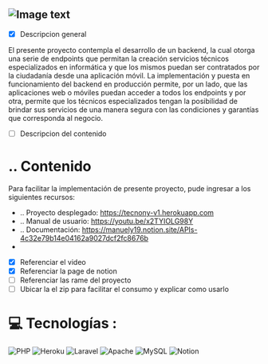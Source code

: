 ![Image text](https://res.cloudinary.com/dlzylh5f6/image/upload/v1675559741/logo/Group_135_ixamwq.png)
---
- [x] Descripcion general

El presente proyecto contempla el desarrollo de un backend, la cual otorga una serie de endpoints que permitan la creación servicios técnicos especializados en informática y que los mismos puedan ser contratados por la ciudadanía desde una aplicación móvil. La implementación y puesta en funcionamiento del backend en producción permite, por un lado, que las aplicaciones web o móviles puedan acceder a todos los endpoints y por otra, permite que los técnicos especializados tengan la posibilidad de brindar sus servicios de una manera segura con las condiciones y garantías que corresponda al negocio.

- [ ] Descripcion del contenido

# .. Contenido
Para facilitar la implementación de presente proyecto, pude ingresar a los siguientes recursos:

- .. Proyecto desplegado: https://tecnony-v1.herokuapp.com
- .. Manual de usuario: https://youtu.be/x2TYIOLG98Y
- .. Documentación: https://manuely19.notion.site/APIs-4c32e79b14e04162a9027dcf2fc8676b
-  
- [x] Referenciar el video
- [x] Referenciar la page de notion
- [ ] Referenciar las rame del proyecto
- [ ] Ubicar la el zip para facilitar el consumo y explicar como usarlo

# 💻 Tecnologías :
![PHP](https://img.shields.io/badge/php-%23777BB4.svg?style=for-the-badge&logo=php&logoColor=white) ![Heroku](https://img.shields.io/badge/heroku-%23430098.svg?style=for-the-badge&logo=heroku&logoColor=white) ![Laravel](https://img.shields.io/badge/laravel-%23FF2D20.svg?style=for-the-badge&logo=laravel&logoColor=white) ![Apache](https://img.shields.io/badge/apache-%23D42029.svg?style=for-the-badge&logo=apache&logoColor=white) ![MySQL](https://img.shields.io/badge/mysql-%2300f.svg?style=for-the-badge&logo=mysql&logoColor=white) ![Notion](https://img.shields.io/badge/Notion-%23000000.svg?style=for-the-badge&logo=notion&logoColor=white)

